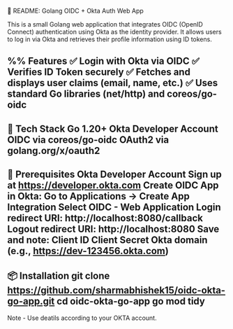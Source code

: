 📘 README: Golang OIDC + Okta Auth Web App

This is a small Golang web application that integrates OIDC (OpenID Connect) authentication using Okta as the identity provider. It allows users to log in via Okta and retrieves their profile information using ID tokens.

%% Features
✅ Login with Okta via OIDC
✅ Verifies ID Token securely
✅ Fetches and displays user claims (email, name, etc.)
✅ Uses standard Go libraries (net/http) and coreos/go-oidc
-----------------------------------------------
🧱 Tech Stack
Go 1.20+
Okta Developer Account
OIDC via coreos/go-oidc
OAuth2 via golang.org/x/oauth2
-----------------------------------------------
🔧 Prerequisites
Okta Developer Account
Sign up at https://developer.okta.com
Create OIDC App in Okta:
Go to Applications → Create App Integration
Select OIDC - Web Application
Login redirect URI: http://localhost:8080/callback
Logout redirect URI: http://localhost:8080
Save and note:
Client ID
Client Secret
Okta domain (e.g., https://dev-123456.okta.com)
-----------------------------------------------
📦 Installation
git clone https://github.com/sharmabhishek15/oidc-okta-go-app.git
cd oidc-okta-go-app
go mod tidy
-----------------------------------------------
Note - Use deatils according to your OKTA account.
